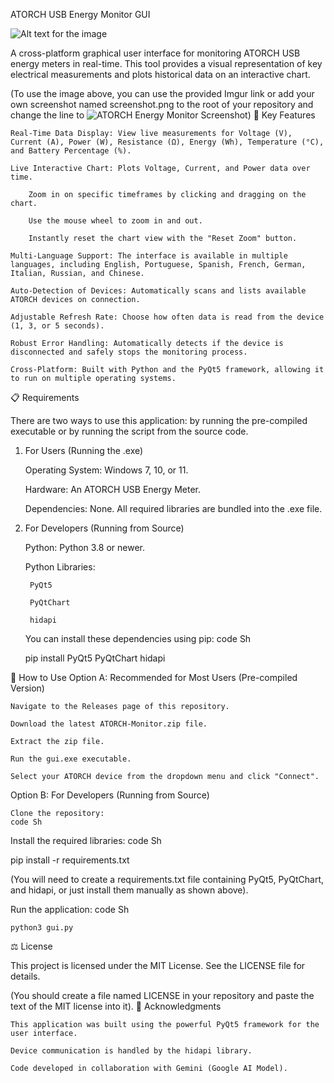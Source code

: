 ATORCH USB Energy Monitor GUI

![Alt text for the image]([https://github.com](https://github.com/peterpt/Atorch-Energy-Monitor/blob/main/atorch.png))

A cross-platform graphical user interface for monitoring ATORCH USB energy meters in real-time. This tool provides a visual representation of key electrical measurements and plots historical data on an interactive chart.

(To use the image above, you can use the provided Imgur link or add your own screenshot named screenshot.png to the root of your repository and change the line to ![ATORCH Energy Monitor Screenshot](screenshot.png))
🌟 Key Features

    Real-Time Data Display: View live measurements for Voltage (V), Current (A), Power (W), Resistance (Ω), Energy (Wh), Temperature (°C), and Battery Percentage (%).

    Live Interactive Chart: Plots Voltage, Current, and Power data over time.

        Zoom in on specific timeframes by clicking and dragging on the chart.

        Use the mouse wheel to zoom in and out.

        Instantly reset the chart view with the "Reset Zoom" button.

    Multi-Language Support: The interface is available in multiple languages, including English, Portuguese, Spanish, French, German, Italian, Russian, and Chinese.

    Auto-Detection of Devices: Automatically scans and lists available ATORCH devices on connection.

    Adjustable Refresh Rate: Choose how often data is read from the device (1, 3, or 5 seconds).

    Robust Error Handling: Automatically detects if the device is disconnected and safely stops the monitoring process.

    Cross-Platform: Built with Python and the PyQt5 framework, allowing it to run on multiple operating systems.

📋 Requirements

There are two ways to use this application: by running the pre-compiled executable or by running the script from the source code.
1. For Users (Running the .exe)

    Operating System: Windows 7, 10, or 11.

    Hardware: An ATORCH USB Energy Meter.

    Dependencies: None. All required libraries are bundled into the .exe file.

2. For Developers (Running from Source)

    Python: Python 3.8 or newer.

    Python Libraries:

        PyQt5

        PyQtChart

        hidapi

    You can install these dependencies using pip:
    code Sh

      
    pip install PyQt5 PyQtChart hidapi

      

🚀 How to Use
Option A: Recommended for Most Users (Pre-compiled Version)

    Navigate to the Releases page of this repository.

    Download the latest ATORCH-Monitor.zip file.

    Extract the zip file.

    Run the gui.exe executable.

    Select your ATORCH device from the dropdown menu and click "Connect".

Option B: For Developers (Running from Source)

    Clone the repository:
    code Sh


    

Install the required libraries:
code Sh
   
pip install -r requirements.txt

  

(You will need to create a requirements.txt file containing PyQt5, PyQtChart, and hidapi, or just install them manually as shown above).

Run the application:
code Sh

          
    python3 gui.py

      

⚖️ License

This project is licensed under the MIT License. See the LICENSE file for details.

(You should create a file named LICENSE in your repository and paste the text of the MIT license into it).
🙏 Acknowledgments

    This application was built using the powerful PyQt5 framework for the user interface.

    Device communication is handled by the hidapi library.

    Code developed in collaboration with Gemini (Google AI Model).
